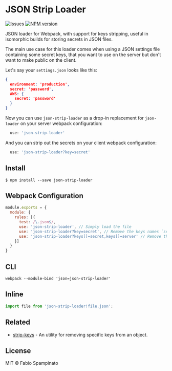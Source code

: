 # JSON Strip Loader

![Issues](https://img.shields.io/github/issues/fabiospampinato/json-strip-loader.svg)
[![NPM version](https://img.shields.io/npm/v/json-strip-loader.svg)](https://www.npmjs.com/package/json-strip-loader)

JSON loader for Webpack, with support for keys stripping, useful in isomorphic builds for storing secrets in JSON files.

The main use case for this loader comes when using a JSON settings file containing some secret keys, that you want to use on the server but don't want to make public on the client.

Let's say your `settings.json` looks like this:

```json
{
  environment: 'production',
  secret: 'password',
  AWS: {
    secret: 'password'
  }
}
```

Now you can use `json-strip-loader` as a drop-in replacement for `json-loader` on your server webpack configuration:

```js
  use: 'json-strip-loader'
```

And you can strip out the secrets on your client webpack configuration:

```js
  use: 'json-strip-loader?key=secret'
```

## Install

```shell
$ npm install --save json-strip-loader
```

## Webpack Configuration

```js
module.exports = {
  module: {
    rules: [{
      test: /\.json$/,
      use: 'json-strip-loader', // Simply load the file
      use: 'json-strip-loader?key=secret', // Remove the keys names `secret` from the files
      use: 'json-strip-loader?keys[]=secret,keys[]=server' // Remove the keys names `secret` and `server` from the files
    }]
  }
}
```

## CLI

```shell
webpack --module-bind 'json=json-strip-loader'
```

## Inline

```js
import file from 'json-strip-loader!file.json';
```

## Related

- [strip-keys](https://github.com/fabiospampinato/strip-keys) - An utility for removing specific keys from an object.

## License

MIT © Fabio Spampinato
